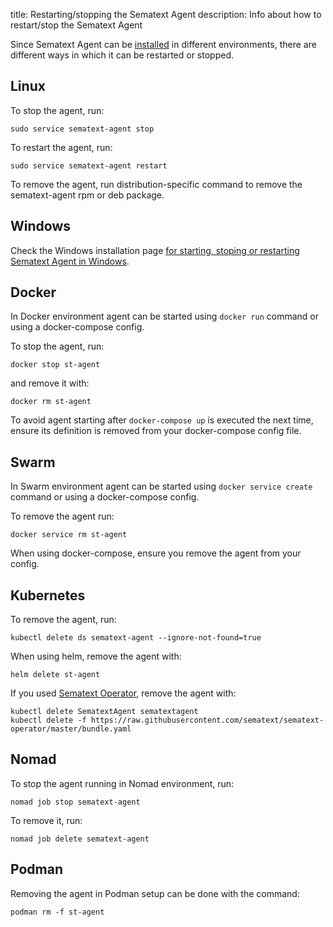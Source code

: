 title: Restarting/stopping the Sematext Agent
description: Info about how to restart/stop the Sematext Agent

Since Sematext Agent can be [installed](installation) in different environments, there are different ways in which it can be restarted
or stopped.

## Linux

To stop the agent, run:

```
sudo service sematext-agent stop
```

To restart the agent, run:

```
sudo service sematext-agent restart
```

To remove the agent, run distribution-specific command to remove the sematext-agent rpm or deb package.

## Windows

Check the Windows installation page [for starting, stoping or restarting Sematext Agent in Windows](https://sematext.com/docs/agents/sematext-agent/windows-installation/#how-to-start-stop-restart-sematext-agent).

## Docker

In Docker environment agent can be started using `docker run` command or using a docker-compose config. 

To stop the agent, run:

```
docker stop st-agent
```

and remove it with:

```
docker rm st-agent
```

To avoid agent starting after `docker-compose up` is executed the next time, ensure its definition is removed from your
docker-compose config file.

## Swarm

In Swarm environment agent can be started using `docker service create` command or using a docker-compose config.

To remove the agent run:

```
docker service rm st-agent
```

When using docker-compose, ensure you remove the agent from your config.

## Kubernetes

To remove the agent, run:

```
kubectl delete ds sematext-agent --ignore-not-found=true
```

When using helm, remove the agent with:

```
helm delete st-agent
```

If you used [Sematext Operator](https://github.com/sematext/sematext-operator), remove the agent with:

```
kubectl delete SematextAgent sematextagent 
kubectl delete -f https://raw.githubusercontent.com/sematext/sematext-operator/master/bundle.yaml
```

## Nomad

To stop the agent running in Nomad environment, run:

```
nomad job stop sematext-agent
```

To remove it, run:

```
nomad job delete sematext-agent
```

## Podman

Removing the agent in Podman setup can be done with the command:

```
podman rm -f st-agent
```
